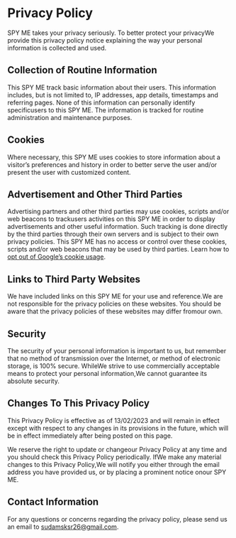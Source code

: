 # Privacy Policy

SPY ME takes your privacy seriously. To better protect your privacyWe provide this privacy policy notice explaining the way your personal information is collected and used.


## Collection of Routine Information

This SPY ME track basic information about their users. This information includes, but is not limited to, IP addresses, app details, timestamps and referring pages. None of this information can personally identify specificusers to this SPY ME. The information is tracked for routine administration and maintenance purposes.


## Cookies

Where necessary, this SPY ME uses cookies to store information about a visitor’s preferences and history in order to better serve the user and/or present the user with customized content.


## Advertisement and Other Third Parties

Advertising partners and other third parties may use cookies, scripts and/or web beacons to trackusers activities on this SPY ME in order to display advertisements and other useful information. Such tracking is done directly by the third parties through their own servers and is subject to their own privacy policies. This SPY ME has no access or control over these cookies, scripts and/or web beacons that may be used by third parties. Learn how to [opt out of Google’s cookie usage](http://www.google.com/privacy_ads.html).


## Links to Third Party Websites

We have included links on this SPY ME for your use and reference.We are not responsible for the privacy policies on these websites. You should be aware that the privacy policies of these websites may differ fromour own.


## Security

The security of your personal information is important to us, but remember that no method of transmission over the Internet, or method of electronic storage, is 100% secure. WhileWe strive to use commercially acceptable means to protect your personal information,We cannot guarantee its absolute security.


## Changes To This Privacy Policy

This Privacy Policy is effective as of 13/02/2023 and will remain in effect except with respect to any changes in its provisions in the future, which will be in effect immediately after being posted on this page.

We reserve the right to update or changeour Privacy Policy at any time and you should check this Privacy Policy periodically. IfWe make any material changes to this Privacy Policy,We will notify you either through the email address you have provided us, or by placing a prominent notice onour SPY ME.


## Contact Information

For any questions or concerns regarding the privacy policy, please send us an email to sudamsksr26@gmail.com.
